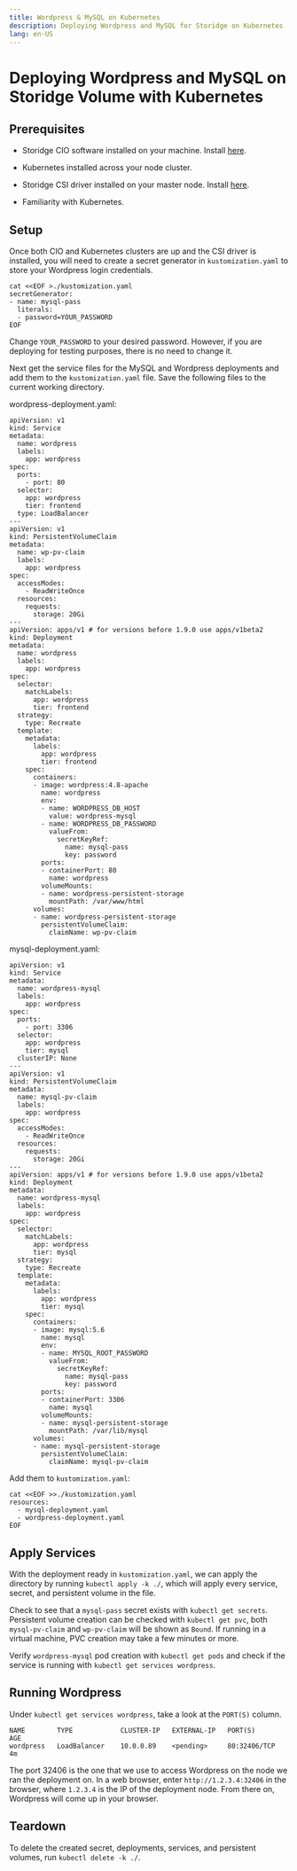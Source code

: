```yaml
---
title: Wordpress & MySQL on Kubernetes
description: Deploying Wordpress and MySQL for Storidge on Kubernetes
lang: en-US
---
```


# Deploying Wordpress and MySQL on Storidge Volume with Kubernetes

## **Prerequisites**

- Storidge CIO software installed on your machine. Install [here](https://docs.storidge.com/kubernetes_storage/install.html#install-storidge).

- Kubernetes installed across your node cluster.

- Storidge CSI driver installed on your master node. Install [here](https://docs.storidge.com/kubernetes_storage/initialize_cluster.html#_4-install-csi-driver).

- Familiarity with Kubernetes.

## **Setup**

Once both CIO and Kubernetes clusters are up and the CSI driver is installed, you will need to create a secret generator in `kustomization.yaml` to store your Wordpress login credentials.

```
cat <<EOF >./kustomization.yaml
secretGenerator:
- name: mysql-pass
  literals:
  - password=YOUR_PASSWORD
EOF
```

Change `YOUR_PASSWORD` to your desired password. However, if you are deploying for testing purposes, there is no need to change it.

Next get the service files for the MySQL and Wordpress deployments and add them to the `kustomization.yaml` file. Save the following files to the current working directory.

wordpress-deployment.yaml:

```
apiVersion: v1
kind: Service
metadata:
  name: wordpress
  labels:
    app: wordpress
spec:
  ports:
    - port: 80
  selector:
    app: wordpress
    tier: frontend
  type: LoadBalancer
---
apiVersion: v1
kind: PersistentVolumeClaim
metadata:
  name: wp-pv-claim
  labels:
    app: wordpress
spec:
  accessModes:
    - ReadWriteOnce
  resources:
    requests:
      storage: 20Gi
---
apiVersion: apps/v1 # for versions before 1.9.0 use apps/v1beta2
kind: Deployment
metadata:
  name: wordpress
  labels:
    app: wordpress
spec:
  selector:
    matchLabels:
      app: wordpress
      tier: frontend
  strategy:
    type: Recreate
  template:
    metadata:
      labels:
        app: wordpress
        tier: frontend
    spec:
      containers:
      - image: wordpress:4.8-apache
        name: wordpress
        env:
        - name: WORDPRESS_DB_HOST
          value: wordpress-mysql
        - name: WORDPRESS_DB_PASSWORD
          valueFrom:
            secretKeyRef:
              name: mysql-pass
              key: password
        ports:
        - containerPort: 80
          name: wordpress
        volumeMounts:
        - name: wordpress-persistent-storage
          mountPath: /var/www/html
      volumes:
      - name: wordpress-persistent-storage
        persistentVolumeClaim:
          claimName: wp-pv-claim
```

mysql-deployment.yaml:

```
apiVersion: v1
kind: Service
metadata:
  name: wordpress-mysql
  labels:
    app: wordpress
spec:
  ports:
    - port: 3306
  selector:
    app: wordpress
    tier: mysql
  clusterIP: None
---
apiVersion: v1
kind: PersistentVolumeClaim
metadata:
  name: mysql-pv-claim
  labels:
    app: wordpress
spec:
  accessModes:
    - ReadWriteOnce
  resources:
    requests:
      storage: 20Gi
---
apiVersion: apps/v1 # for versions before 1.9.0 use apps/v1beta2
kind: Deployment
metadata:
  name: wordpress-mysql
  labels:
    app: wordpress
spec:
  selector:
    matchLabels:
      app: wordpress
      tier: mysql
  strategy:
    type: Recreate
  template:
    metadata:
      labels:
        app: wordpress
        tier: mysql
    spec:
      containers:
      - image: mysql:5.6
        name: mysql
        env:
        - name: MYSQL_ROOT_PASSWORD
          valueFrom:
            secretKeyRef:
              name: mysql-pass
              key: password
        ports:
        - containerPort: 3306
          name: mysql
        volumeMounts:
        - name: mysql-persistent-storage
          mountPath: /var/lib/mysql
      volumes:
      - name: mysql-persistent-storage
        persistentVolumeClaim:
          claimName: mysql-pv-claim
```

Add them to `kustomization.yaml`:

```
cat <<EOF >>./kustomization.yaml
resources:
  - mysql-deployment.yaml
  - wordpress-deployment.yaml
EOF
```

## **Apply Services**

With the deployment ready in `kustomization.yaml`, we can apply the directory by running `kubectl apply -k ./`, which will apply every service, secret, and persistent volume in the file.

Check to see that a `mysql-pass` secret exists with `kubectl get secrets`. Persistent volume creation can be checked with `kubectl get pvc`, both `mysql-pv-claim` and `wp-pv-claim` will be shown as `Bound`. If running in a virtual machine, PVC creation may take a few minutes or more.

Verify `wordpress-mysql` pod creation with `kubectl get pods` and check if the service is running with `kubectl get services wordpress`.

## **Running Wordpress**

Under `kubectl get services wordpress`, take a look at the `PORT(S)` column.

```
NAME        TYPE            CLUSTER-IP   EXTERNAL-IP   PORT(S)        AGE
wordpress   LoadBalancer    10.0.0.89    <pending>     80:32406/TCP   4m
```

The port 32406 is the one that we use to access Wordpress on the node we ran the deployment on. In a web browser, enter `http://1.2.3.4:32406` in the browser, where `1.2.3.4` is the IP of the deployment node. From there on, Wordpress will come up in your browser.

## **Teardown**

To delete the created secret, deployments, services, and persistent volumes, run `kubectl delete -k ./`.
